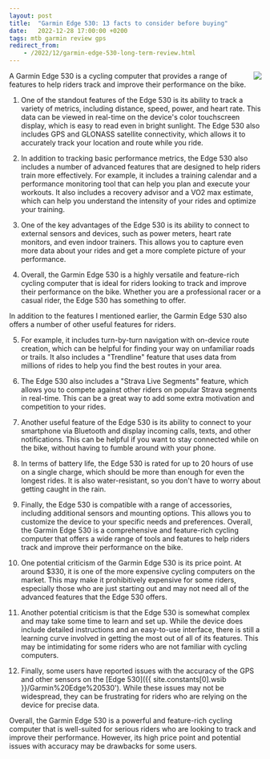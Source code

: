 ```yaml
---
layout: post
title:  "Garmin Edge 530: 13 facts to consider before buying"
date:   2022-12-28 17:00:00 +0200
tags: mtb garmin review gps
redirect_from:
    - /2022/12/garmin-edge-530-long-term-review.html
---
```


<a href='{{ site.constants[0].wsib }}/Garmin%20Edge%20530'><img style="float: right;" src="https://i.imgur.com/lOxfl7fm.jpg?1"></a>
A Garmin Edge 530 is a cycling computer that provides a range of features to help riders track and improve their performance on the bike.

1. One of the standout features of the Edge 530 is its ability to track a variety of metrics, including distance, speed, power, and heart rate. This data can be viewed in real-time on the device's color touchscreen display, which is easy to read even in bright sunlight. The Edge 530 also includes GPS and GLONASS satellite connectivity, which allows it to accurately track your location and route while you ride.

2. In addition to tracking basic performance metrics, the Edge 530 also includes a number of advanced features that are designed to help riders train more effectively. For example, it includes a training calendar and a performance monitoring tool that can help you plan and execute your workouts. It also includes a recovery advisor and a VO2 max estimate, which can help you understand the intensity of your rides and optimize your training.

3. One of the key advantages of the Edge 530 is its ability to connect to external sensors and devices, such as power meters, heart rate monitors, and even indoor trainers. This allows you to capture even more data about your rides and get a more complete picture of your performance.

4. Overall, the Garmin Edge 530 is a highly versatile and feature-rich cycling computer that is ideal for riders looking to track and improve their performance on the bike. Whether you are a professional racer or a casual rider, the Edge 530 has something to offer.

In addition to the features I mentioned earlier, the Garmin Edge 530 also offers a number of other useful features for riders.

5. For example, it includes turn-by-turn navigation with on-device route creation, which can be helpful for finding your way on unfamiliar roads or trails. It also includes a "Trendline" feature that uses data from millions of rides to help you find the best routes in your area.

6. The Edge 530 also includes a "Strava Live Segments" feature, which allows you to compete against other riders on popular Strava segments in real-time. This can be a great way to add some extra motivation and competition to your rides.

7. Another useful feature of the Edge 530 is its ability to connect to your smartphone via Bluetooth and display incoming calls, texts, and other notifications. This can be helpful if you want to stay connected while on the bike, without having to fumble around with your phone.

8. In terms of battery life, the Edge 530 is rated for up to 20 hours of use on a single charge, which should be more than enough for even the longest rides. It is also water-resistant, so you don't have to worry about getting caught in the rain.

10. Finally, the Edge 530 is compatible with a range of accessories, including additional sensors and mounting options. This allows you to customize the device to your specific needs and preferences. Overall, the Garmin Edge 530 is a comprehensive and feature-rich cycling computer that offers a wide range of tools and features to help riders track and improve their performance on the bike.

11. One potential criticism of the Garmin Edge 530 is its price point. At around $330, it is one of the more expensive cycling computers on the market. This may make it prohibitively expensive for some riders, especially those who are just starting out and may not need all of the advanced features that the Edge 530 offers.

12. Another potential criticism is that the Edge 530 is somewhat complex and may take some time to learn and set up. While the device does include detailed instructions and an easy-to-use interface, there is still a learning curve involved in getting the most out of all of its features. This may be intimidating for some riders who are not familiar with cycling computers.

13. Finally, some users have reported issues with the accuracy of the GPS and other sensors on the [Edge 530]({{ site.constants[0].wsib }}/Garmin%20Edge%20530'). While these issues may not be widespread, they can be frustrating for riders who are relying on the device for precise data.

Overall, the Garmin Edge 530 is a powerful and feature-rich cycling computer that is well-suited for serious riders who are looking to track and improve their performance. However, its high price point and potential issues with accuracy may be drawbacks for some users.
